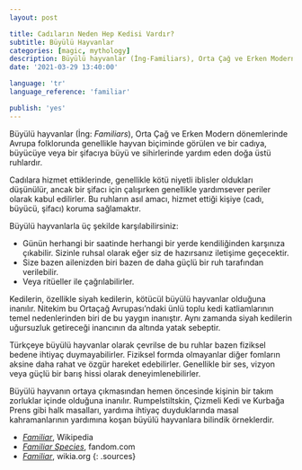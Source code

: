 ```yaml
---
layout: post

title: Cadıların Neden Hep Kedisi Vardır?
subtitle: Büyülü Hayvanlar
categories: [magic, mythology]
description: Büyülü hayvanlar (İng-Familiars), Orta Çağ ve Erken Modern dönemlerinde Avrupa folklorunda genellikle hayvan biçiminde görülen ve bir cadıya, büyücüye veya bir şifacıya büyü ve sihirlerinde yardım eden doğa üstü ruhlardır.
date: '2021-03-29 13:40:00'

language: 'tr'
language_reference: 'familiar'

publish: 'yes'
---
```


Büyülü hayvanlar (İng: *Familiars*), Orta Çağ ve Erken Modern dönemlerinde Avrupa folklorunda genellikle hayvan biçiminde görülen ve bir cadıya, büyücüye veya bir şifacıya büyü ve sihirlerinde yardım eden doğa üstü ruhlardır.  

Cadılara hizmet ettiklerinde, genellikle kötü niyetli iblisler oldukları düşünülür, ancak bir şifacı için çalışırken genellikle yardımsever periler olarak kabul edilirler. Bu ruhların asıl amacı, hizmet ettiği kişiye (cadı, büyücü, şifacı) koruma sağlamaktır.

Büyülü hayvanlarla üç şekilde karşılabilirsiniz:

+ Günün herhangi bir saatinde herhangi bir yerde kendiliğinden karşınıza çıkabilir. Sizinle ruhsal olarak eğer siz de hazırsanız iletişime geçecektir.
+ Size bazen ailenizden biri bazen de daha güçlü bir ruh tarafından verilebilir.  
+ Veya ritüeller ile çağrılabilirler.

Kedilerin, özellikle siyah kedilerin, kötücül büyülü hayvanlar olduğuna inanılır.  Nitekim bu Ortaçağ Avrupası’ndaki ünlü toplu kedi katliamlarının temel nedenlerinden biri de bu yaygın inanıştır. Aynı zamanda siyah kedilerin uğursuzluk getireceği inancının da altında yatak sebeptir.

Türkçeye büyülü hayvanlar olarak çevrilse de bu ruhlar bazen fiziksel bedene ihtiyaç duymayabilirler. Fiziksel formda olmayanlar diğer fomların aksine daha rahat ve özgür hareket edebilirler. Genellikle bir ses, vizyon veya güçlü bir barış hissi olarak deneyimlenebilirler.

Büyülü hayvanın ortaya çıkmasından hemen öncesinde kişinin bir takım zorluklar içinde olduğuna inanılır. Rumpelstiltskin, Çizmeli Kedi ve Kurbağa Prens gibi halk masalları, yardıma ihtiyaç duyduklarında masal kahramanlarının yardımına koşan büyülü hayvanlara bilindik örneklerdir.


+ *[Familiar](https://en.wikipedia.org/wiki/Familiar)*, Wikipedia
+ *[Familiar Species](https://theworldofshadowfell.fandom.com/wiki/Familiars_(Species))*, fandom.com
+ *[Familiar](https://wicca.wikia.org/wiki/Familiar)*, wikia.org
{: .sources}
